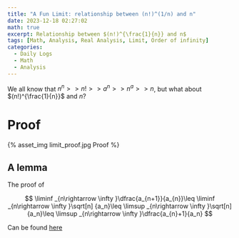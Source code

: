 ```yaml
---
title: "A Fun Limit: relationship between (n!)^(1/n) and n"
date: 2023-12-18 02:27:02
math: true
excerpt: Relationship between $(n!)^{\frac{1}{n}} and n$
tags: [Math, Analysis, Real Analysis, Limit, Order of infinity]
categories:
  - Daily Logs
  - Math
  - Analysis
---
```


We all know that $n^n >> n! >> a^n >> n^a >> n$, but what about $(n!)^{\frac{1}{n}}$ and $n$?

# Proof

{% asset_img limit_proof.jpg Proof %}

## A lemma

The proof of

$$
\liminf _{n\rightarrow \infty }\dfrac{a_{n+1}}{a_{n}}\leq \liminf _{n\rightarrow \infty }\sqrt[n] {a_n}\leq \limsup _{n\rightarrow \infty }\sqrt[n] {a_n}\leq \limsup _{n\rightarrow \infty }\dfrac{a_{n}+1}{a_n}
$$

Can be found [here](/2023/12/18/Relationship-between-Ratio-and-Root-test/)
